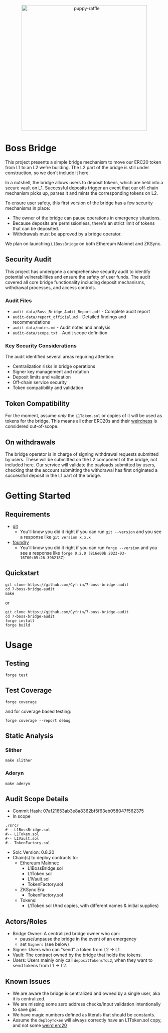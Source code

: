<p align="center">
<img src="./images/boss-bridge.png" width="400" alt="puppy-raffle">
<br/>

# Boss Bridge

This project presents a simple bridge mechanism to move our ERC20 token from L1 to an L2 we're building.
The L2 part of the bridge is still under construction, so we don't include it here.

In a nutshell, the bridge allows users to deposit tokens, which are held into a secure vault on L1. Successful deposits trigger an event that our off-chain mechanism picks up, parses it and mints the corresponding tokens on L2.

To ensure user safety, this first version of the bridge has a few security mechanisms in place:

- The owner of the bridge can pause operations in emergency situations.
- Because deposits are permissionless, there's an strict limit of tokens that can be deposited.
- Withdrawals must be approved by a bridge operator.

We plan on launching `L1BossBridge` on both Ethereum Mainnet and ZKSync.

## Security Audit

This project has undergone a comprehensive security audit to identify potential vulnerabilities and ensure the safety of user funds. The audit covered all core bridge functionality including deposit mechanisms, withdrawal processes, and access controls.

### Audit Files
- `audit-data/Boss_Bridge_Audit_Report.pdf` - Complete audit report
- `audit-data/report_official.md` - Detailed findings and recommendations
- `audit-data/notes.md` - Audit notes and analysis
- `audit-data/scope.txt` - Audit scope definition

### Key Security Considerations
The audit identified several areas requiring attention:
- Centralization risks in bridge operations
- Signer key management and rotation
- Deposit limits and validation
- Off-chain service security
- Token compatibility and validation 

## Token Compatibility

For the moment, assume *only* the `L1Token.sol` or copies of it will be used as tokens for the bridge. This means all other ERC20s and their [weirdness](https://github.com/d-xo/weird-erc20) is considered out-of-scope. 

## On withdrawals

The bridge operator is in charge of signing withdrawal requests submitted by users. These will be submitted on the L2 component of the bridge, not included here. Our service will validate the payloads submitted by users, checking that the account submitting the withdrawal has first originated a successful deposit in the L1 part of the bridge.


# Getting Started

## Requirements

- [git](https://git-scm.com/book/en/v2/Getting-Started-Installing-Git)
  - You'll know you did it right if you can run `git --version` and you see a response like `git version x.x.x`
- [foundry](https://getfoundry.sh/)
  - You'll know you did it right if you can run `forge --version` and you see a response like `forge 0.2.0 (816e00b 2023-03-16T00:05:26.396218Z)`

## Quickstart

```
git clone https://github.com/Cyfrin/7-boss-bridge-audit
cd 7-boss-bridge-audit
make
```

or

```
git clone https://github.com/Cyfrin/7-boss-bridge-audit
cd 7-boss-bridge-audit
forge install
forge build
```

# Usage

## Testing

```
forge test
```

## Test Coverage

```
forge coverage
```

and for coverage based testing:

```
forge coverage --report debug
```

## Static Analysis

### Slither
```
make slither
```

### Aderyn

```
make aderyn
```


## Audit Scope Details

- Commit Hash: 07af21653ab3e8a8362bf5f63eb058047f562375
- In scope

```
./src/
#-- L1BossBridge.sol
#-- L1Token.sol
#-- L1Vault.sol
#-- TokenFactory.sol
```
- Solc Version: 0.8.20
- Chain(s) to deploy contracts to:
  - Ethereum Mainnet: 
    - L1BossBridge.sol
    - L1Token.sol
    - L1Vault.sol
    - TokenFactory.sol
  - ZKSync Era:
    - TokenFactory.sol
  - Tokens:
    - L1Token.sol (And copies, with different names & initial supplies)

## Actors/Roles

- Bridge Owner: A centralized bridge owner who can:
  - pause/unpause the bridge in the event of an emergency
  - set `Signers` (see below)
- Signer: Users who can "send" a token from L2 -> L1. 
- Vault: The contract owned by the bridge that holds the tokens. 
- Users: Users mainly only call `depositTokensToL2`, when they want to send tokens from L1 -> L2. 

## Known Issues

- We are aware the bridge is centralized and owned by a single user, aka it is centralized. 
- We are missing some zero address checks/input validation intentionally to save gas. 
- We have magic numbers defined as literals that should be constants. 
- Assume the `deployToken` will always correctly have an L1Token.sol copy, and not some [weird erc20](https://github.com/d-xo/weird-erc20)
